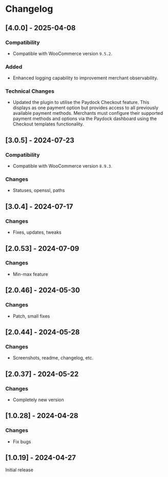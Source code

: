 # Changelog

## [4.0.0] - 2025-04-08

### Compatibility

  - Compatible with WooCommerce version `9.5.2`.

### Added
  - Enhanced logging capability to improvement merchant observability.

### Technical Changes
  - Updated the plugin to utilise the Paydock Checkout feature. This displays as one payment option but provides access to all previously available payment methods. Merchants must configure their supported payment methods and options via the Paydock dashboard using the Checkout templates functionality.

## [3.0.5] - 2024-07-23
### Compatibility
  - Compatible with WooCommerce version `8.9.3`.

### Changes
  - Statuses, openssl, paths

## [3.0.4] - 2024-07-17
### Changes
  - Fixes, updates, tweaks

## [2.0.53] - 2024-07-09
### Changes
  - Min-max feature

## [2.0.46] - 2024-05-30
### Changes
  - Patch, small fixes

## [2.0.44] - 2024-05-28
### Changes
  - Screenshots, readme, changelog, etc.

## [2.0.37] - 2024-05-22
### Changes
  - Completely new version

## [1.0.28] - 2024-04-28
### Changes
  - Fix bugs

## [1.0.19] - 2024-04-27
Initial release
